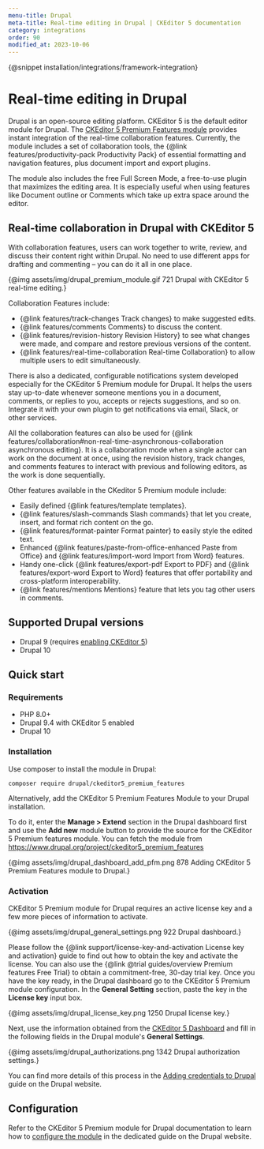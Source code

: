 ```yaml
---
menu-title: Drupal
meta-title: Real-time editing in Drupal | CKEditor 5 documentation
category: integrations
order: 90
modified_at: 2023-10-06
---
```


{@snippet installation/integrations/framework-integration}

# Real-time editing in Drupal

Drupal is an open-source editing platform. CKEditor 5 is the default editor module for Drupal. The [CKEditor&nbsp;5 Premium Features module](https://www.drupal.org/project/ckeditor5_premium_features) provides instant integration of the real-time collaboration features. Currently, the module includes a set of collaboration tools, the {@link features/productivity-pack Productivity Pack} of essential formatting and navigation features, plus document import and export plugins.

The module also includes the free Full Screen Mode, a free-to-use plugin that maximizes the editing area. It is especially useful when using features like Document outline or Comments which take up extra space around the editor.

## Real-time collaboration in Drupal with CKEditor 5

With collaboration features, users can work together to write, review, and discuss their content right within Drupal. No need to use different apps for drafting and commenting &ndash; you can do it all in one place.

{@img assets/img/drupal_premium_module.gif 721 Drupal with CKEditor&nbsp;5 real-time editing.}

Collaboration Features include:

* {@link features/track-changes Track changes} to make suggested edits.
* {@link features/comments Comments} to discuss the content.
* {@link features/revision-history Revision History} to see what changes were made, and compare and restore previous versions of the content.
* {@link features/real-time-collaboration Real-time Collaboration} to allow multiple users to edit simultaneously.

There is also a dedicated, configurable notifications system developed especially for the CKEditor 5 Premium module for Drupal. It helps the users stay up-to-date whenever someone mentions you in a document, comments, or replies to you, accepts or rejects suggestions, and so on. Integrate it with your own plugin to get notifications via email, Slack, or other services.

All the collaboration features can also be used for {@link features/collaboration#non-real-time-asynchronous-collaboration asynchronous editing}. It is a collaboration mode when a single actor can work on the document at once, using the revision history, track changes, and comments features to interact with previous and following editors, as the work is done sequentially.

Other features available in the CKeditor&nbsp;5 Premium module include:

* Easily defined {@link features/template templates}.
* {@link features/slash-commands Slash commands} that let you create, insert, and format rich content on the go.
* {@link features/format-painter Format painter} to easily style the edited text.
* Enhanced {@link features/paste-from-office-enhanced Paste from Office} and {@link features/import-word Import from Word} features.
* Handy one-click {@link features/export-pdf Export to PDF} and {@link features/export-word Export to Word} features that offer portability and cross-platform interoperability.
* {@link features/mentions Mentions} feature that lets you tag other users in comments.


## Supported Drupal versions

* Drupal 9 (requires [enabling CKEditor 5](https://www.drupal.org/docs/core-modules-and-themes/core-modules/experimental-ckeditor-5/installation-and-configuration-of-ckeditor-5-module-on-drupal-9))
* Drupal 10

## Quick start

### Requirements

* PHP 8.0+
* Drupal 9.4 with CKEditor 5 enabled
* Drupal 10

### Installation

Use composer to install the module in Drupal:

```plaintext
composer require drupal/ckeditor5_premium_features
```

Alternatively, add the CKEditor 5 Premium Features Module to your Drupal installation.

To do it, enter the **Manage > Extend** section in the Drupal dashboard first and use the **Add new** module button to provide the source for the CKEditor 5 Premium features module. You can fetch the module from https://www.drupal.org/project/ckeditor5_premium_features

{@img assets/img/drupal_dashboard_add_pfm.png 878 Adding CKEditor&nbsp;5 Premium Features module to Drupal.}

### Activation

CKEditor&nbsp;5 Premium module for Drupal requires an active license key and a few more pieces of information to activate. 

{@img assets/img/drupal_general_settings.png 922 Drupal dashboard.}

Please follow the {@link support/license-key-and-activation License key and activation} guide to find out how to obtain the key and activate the license. You can also use the {@link @trial guides/overview Premium features Free Trial} to obtain a commitment-free, 30-day trial key. Once you have the key ready, in the Drupal dashboard go to the CKEditor&nbsp;5 Premium module configuration. In the **General Setting** section, paste the key in the **License key** input box.

{@img assets/img/drupal_license_key.png 1250 Drupal license key.}

Next, use the information obtained from the [CKEditor 5 Dashboard](https://dashboard.ckeditor.com/) and fill in the following fields in the Drupal module's **General Settings**.

{@img assets/img/drupal_authorizations.png 1342 Drupal authorization settings.}

You can find more details of this process in the [Adding credentials to Drupal](https://www.drupal.org/docs/contributed-modules/ckeditor-5-premium-features/how-to-install-and-set-up-the-module#s-adding-credentials-to-drupal) guide on the Drupal website.

## Configuration

Refer to the CKEditor&nbsp;5 Premium module for Drupal documentation to learn how to [configure the module](https://www.drupal.org/docs/contributed-modules/ckeditor-5-premium-features/how-to-install-and-set-up-the-module#s-configuring-ckeditor-5-premium-features) in the dedicated guide on the Drupal website.
